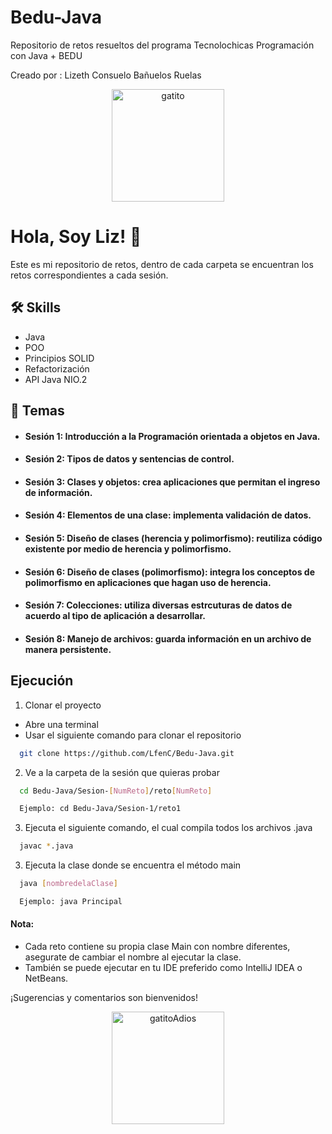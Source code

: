 # Bedu-Java
Repositorio de retos resueltos del programa Tecnolochicas Programación con Java + BEDU

Creado por : Lizeth Consuelo Bañuelos Ruelas

<p align="center">
  <img src="https://media.giphy.com/media/JIX9t2j0ZTN9S/giphy.gif" alt="gatito" width="180"/>
</p>

# Hola, Soy Liz! 👋
Este es mi repositorio de retos, dentro de cada carpeta se encuentran los retos correspondientes a cada sesión.

## 🛠 Skills
- Java
- POO
- Principios SOLID
- Refactorización
- API Java NIO.2


## 📂 Temas
- #### Sesión 1: Introducción a la Programación orientada a objetos en Java.
- #### Sesión 2: Tipos de datos y sentencias de control.
- #### Sesión 3: Clases y objetos: crea aplicaciones que permitan el ingreso de información.
- #### Sesión 4: Elementos de una clase: implementa validación de datos.
- #### Sesión 5: Diseño de clases (herencia y polimorfismo): reutiliza código existente por medio de herencia y polimorfismo.
- #### Sesión 6: Diseño de clases (polimorfismo): integra los conceptos de polimorfismo en aplicaciones que hagan uso de herencia.
- #### Sesión 7: Colecciones: utiliza diversas estrcuturas de datos de acuerdo al tipo de aplicación a desarrollar.
- #### Sesión 8: Manejo de archivos: guarda información en un archivo de manera persistente.


## Ejecución

1. Clonar el proyecto
  - Abre una terminal
  - Usar el siguiente comando para clonar el repositorio

```bash
  git clone https://github.com/LfenC/Bedu-Java.git
```

2. Ve a la carpeta de la sesión que quieras probar

```bash
  cd Bedu-Java/Sesion-[NumReto]/reto[NumReto]

  Ejemplo: cd Bedu-Java/Sesion-1/reto1
```
3. Ejecuta el siguiente comando, el cual compila todos los archivos .java
```bash
  javac *.java
```
3. Ejecuta la clase donde se encuentra el método main
```bash
  java [nombredelaClase]

  Ejemplo: java Principal
```

#### Nota:
- Cada reto contiene su propia clase Main con nombre diferentes, asegurate de cambiar el nombre al ejecutar la clase.  
- También se puede ejecutar en tu IDE preferido como IntelliJ IDEA o NetBeans.



¡Sugerencias y comentarios son bienvenidos!

<p align="center">
  <img src="https://media.giphy.com/media/vFKqnCdLPNOKc/giphy.gif" alt="gatitoAdios" width="180"/>
</p>